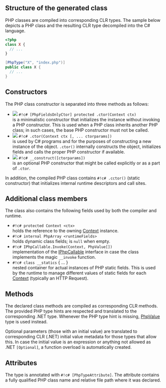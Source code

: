 ## Structure of the generated class

PHP classes are compiled into corresponding CLR types. The sample below depicts a PHP class and the resulting CLR type decompiled into the C# language.

```php
<?php
class X {
  // ...
}
```

```c#
[PhpType("X", "index.php")]
public class X {
  // ...
}
```

## Constructors

The PHP class constructor is separated into three methods as follows:

* ![](/img/icon_method.png) `#!c# [PhpFieldsOnlyCtor] protected .ctor(Context ctx)`<br/>is a minimalistic constructor that initializes the instance without invoking a PHP constructor. This is used when a PHP class inherits another PHP class; in such cases, the base PHP constructor must not be called.
* ![](/img/icon_method.png) `#!c# .ctor(Context ctx [, ... ctorparams])`<br/>is used by C# programs and for the purposes of constructing a new instance of the object. `.ctor()` internally constructs the object, initializes fields and calls the proper PHP constructor if available.
* ![](/img/icon_method.png) `#!c# __construct([ctorparams])`<br/>is an optional PHP constructor that might be called explicitly or as a part of `.ctor`.

In addition, the compiled PHP class contains `#!c# .cctor()` (static constructor) that initializes internal runtime descriptors and call sites.

## Additional class members

The class also contains the following fields used by both the compiler and runtime.

* `#!c# protected Context <ctx>`<br/>holds the reference to the owning [Context](../ref/context) instance.
* `#!c# internal PhpArray <runtimeFields>`<br/>holds dynamic class fields; is `null` when empty.
* `#!c# IPhpCallable.Invoke(Context, PhpValue[])`<br/>implementation of the [IPhpCallable](../ref/iphpcallable) interface in case the class implements the magic `__invoke` function.
* `#!c# class __statics` { ... }<br/>nested container for actual instances of PHP static fields. This is used by the runtime to manage different values of static fields for each [Context](../ref/context) (typically an HTTP Request).

## Methods

The declared class methods are compiled as corresponding CLR methods. The provided PHP type hints are respected and translated to the corresponding .NET type. Whenever the PHP type hint is missing, [PhpValue](../ref/phpvalue) type is used instead.

Optional parameters (those with an initial value) are translated to corresponding CLR (.NET) initial value metadata for those types that allow this. In case the initial value is an expression or anything not allowed as .NET `[Optional]`, a function overload is automatically created.

## Attributes

The type is annotated with `#!c# [PhpTypeAttribute]`. The attribute contains a fully qualified PHP class name and relative file path where it was declared.
